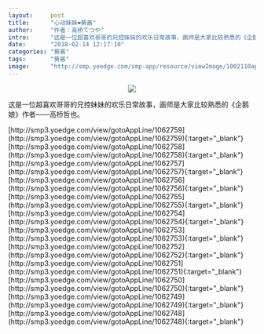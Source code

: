 ```yaml
---
layout:     post
title:      "心动妹妹❤葵酱"
author:     "作者：高桥てつや"
intro:      "这是一位超喜欢哥哥的兄控妹妹的欢乐日常故事，画师是大家比较熟悉的《企鹅娘》作者——高桥哲也。"
date:       "2018-02-14 12:17:10"
categories: "葵酱"
tags:       "葵酱"
image:      "http://smp.yoedge.com/smp-app/resource/viewImage/1002110appline.png"
---
```

<div style="text-align: center">
<p><img src="http://smp.yoedge.com/smp-app/resource/viewImage/1002110appline.png"/></p>
</div>
<p class="post-meta">
<span>这是一位超喜欢哥哥的兄控妹妹的欢乐日常故事，画师是大家比较熟悉的《企鹅娘》作者——高桥哲也。</span>
</p>
[http://smp3.yoedge.com/view/gotoAppLine/1062759](http://smp3.yoedge.com/view/gotoAppLine/1062759){:target="_blank"}
[http://smp3.yoedge.com/view/gotoAppLine/1062758](http://smp3.yoedge.com/view/gotoAppLine/1062758){:target="_blank"}
[http://smp3.yoedge.com/view/gotoAppLine/1062757](http://smp3.yoedge.com/view/gotoAppLine/1062757){:target="_blank"}
[http://smp3.yoedge.com/view/gotoAppLine/1062756](http://smp3.yoedge.com/view/gotoAppLine/1062756){:target="_blank"}
[http://smp3.yoedge.com/view/gotoAppLine/1062755](http://smp3.yoedge.com/view/gotoAppLine/1062755){:target="_blank"}
[http://smp3.yoedge.com/view/gotoAppLine/1062754](http://smp3.yoedge.com/view/gotoAppLine/1062754){:target="_blank"}
[http://smp3.yoedge.com/view/gotoAppLine/1062753](http://smp3.yoedge.com/view/gotoAppLine/1062753){:target="_blank"}
[http://smp3.yoedge.com/view/gotoAppLine/1062752](http://smp3.yoedge.com/view/gotoAppLine/1062752){:target="_blank"}
[http://smp3.yoedge.com/view/gotoAppLine/1062751](http://smp3.yoedge.com/view/gotoAppLine/1062751){:target="_blank"}
[http://smp3.yoedge.com/view/gotoAppLine/1062750](http://smp3.yoedge.com/view/gotoAppLine/1062750){:target="_blank"}
[http://smp3.yoedge.com/view/gotoAppLine/1062749](http://smp3.yoedge.com/view/gotoAppLine/1062749){:target="_blank"}
[http://smp3.yoedge.com/view/gotoAppLine/1062748](http://smp3.yoedge.com/view/gotoAppLine/1062748){:target="_blank"}



